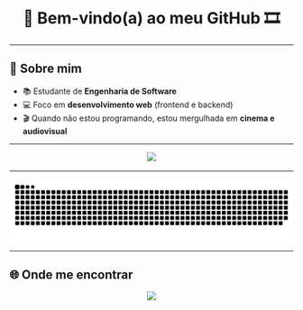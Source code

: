 <h1 align="center">🎥 Bem-vindo(a) ao meu GitHub 🎞️</h1>

---

## 🌟 Sobre mim  
- 📚 Estudante de **Engenharia de Software**  
- 💻 Foco em **desenvolvimento web** (frontend e backend)  
- 🎬 Quando não estou programando, estou mergulhada em **cinema e audiovisual**  

---

<p align="center">
  <img src="https://skillicons.dev/icons?i=java,spring,ts,js,angular,html,css&theme=dark" />
</p>

---

<p align="center">
  <img src="https://github.com/platane/snk/raw/output/github-contribution-grid-snake.svg" alt="Snake animation" />
</p>

---

## 🌐 Onde me encontrar  
<p align="center">
  <a href="https://www.linkedin.com/in/isabela-miranda-3b2538324/" target="_blank">
    <img src="https://img.shields.io/badge/LinkedIn-%230077B5.svg?style=for-the-badge&logo=linkedin&logoColor=white"/>
  </a>
  <a href="mailto:mirandaisabela821@gmail.com">


